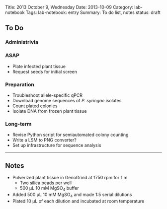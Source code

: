 Title: 2013 October 9, Wednesday
Date: 2013-10-09
Category: lab-notebook
Tags: lab-notebook: entry
Summary: To do list, notes
status: draft

## To Do ##

### Administrivia ###

### ASAP ###

- Plate infected plant tissue
- Request seeds for initial screen

### Preparation ###

- Troubleshoot allele-specific qPCR
- Download genome sequences of _P. syringae_ isolates
- Count plated colonies
- Isolate DNA from frozen plant tissue

### Long-term ###

- Revise Python script for semiautomated colony counting
- Write a LSM to PNG converter?
- Set up infrastructure for sequence analysis

***

## Notes ##

- Pulverized plant tissue in GenoGrind at 1750 rpm for 1 m
    - Two silica beads per well
    - 500 &micro;L 10 mM MgSO<sub>4</sub> buffer
- Added 500 &micro;L 10 mM MgSO<sub>4</sub> and made 1:5 serial dilutions
- Plated 10 &micro;L of each dilution and incubated at room temperature
